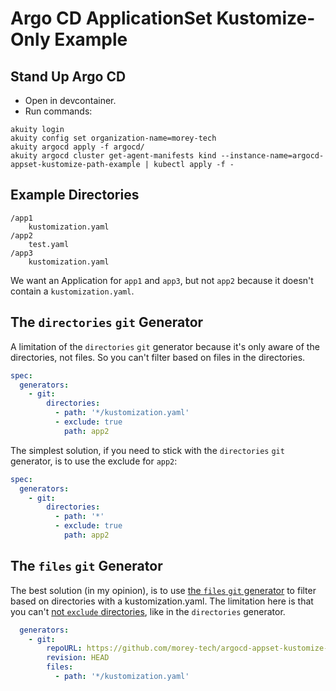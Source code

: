 # Argo CD ApplicationSet Kustomize-Only Example

## Stand Up Argo CD
- Open in devcontainer.
- Run commands:
```
akuity login
akuity config set organization-name=morey-tech
akuity argocd apply -f argocd/
akuity argocd cluster get-agent-manifests kind --instance-name=argocd-appset-kustomize-path-example | kubectl apply -f -
```

## Example Directories
```
/app1
    kustomization.yaml
/app2
    test.yaml
/app3
    kustomization.yaml
```

We want an Application for `app1` and `app3`, but not `app2` because it doesn't contain a `kustomization.yaml`.

## The `directories` `git` Generator
A limitation of the `directories` `git` generator because it's only aware of the directories, not files. So you can't filter based on files in the directories.

```yaml
spec:
  generators:
    - git:
        directories:
          - path: '*/kustomization.yaml'
          - exclude: true
            path: app2
```

The simplest solution, if you need to stick with the `directories` `git` generator, is to use the exclude for `app2`:

```yaml
spec:
  generators:
    - git:
        directories:
          - path: '*'
          - exclude: true
            path: app2
```

## The `files` `git` Generator
The best solution (in my opinion), is to use [the `files` `git` generator](https://argo-cd.readthedocs.io/en/stable/operator-manual/applicationset/Generators-Git/#git-generator-files) to filter based on directories with a kustomization.yaml. The limitation here is that you can't [not `exclude` directories](https://github.com/argoproj/argo-cd/issues/13690), like in the `directories` generator.
```yaml
  generators:
    - git:
        repoURL: https://github.com/morey-tech/argocd-appset-kustomize-path-example
        revision: HEAD
        files:
          - path: '*/kustomization.yaml'
```